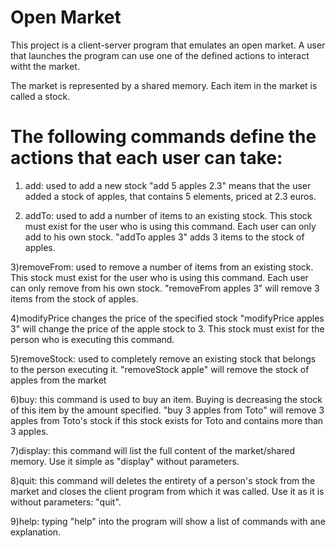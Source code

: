 Open Market
===========


This project is a client-server program that emulates an open market.
A user that launches the program can use one of the defined actions to interact witht the market.

The market is represented by a shared memory. Each item in the market is called a stock. 

The following commands define the actions that each user can take:
==================================================================
1) add: used to add a new stock
"add 5 apples 2.3" means that the user added a stock of apples, that contains 5 elements, priced at 2.3 euros.

2) addTo: used to add a number of items to an existing stock. This stock must exist for the user who is using this command. Each user can only add to his own stock. 
"addTo apples 3" adds 3 items to the stock of apples.

3)removeFrom: used to remove a number of items from an existing stock. This stock must exist for the user who is using this command. Each user can only remove from his own stock.
"removeFrom apples 3" will remove 3 items from the stock of apples. 

4)modifyPrice changes the price of the specified stock
"modifyPrice apples 3" will change the price of the apple stock to 3. This stock must exist for the person who is executing this command.

5)removeStock: used to completely remove an existing stock that belongs to the person executing it.
"removeStock apple" will remove the stock of apples from the market

6)buy: this command is used to buy an item. Buying is decreasing the stock of this item by the amount specified.
"buy 3 apples from Toto" will remove 3 apples from Toto's stock if this stock exists for Toto and contains more than 3 apples.

7)display: this command will list the full content of the market/shared memory. Use it simple as "display" without parameters. 

8)quit: this command will deletes the entirety of a person's stock from the market and closes the client program from which it was called. Use it as it is without parameters: "quit".

9)help: typing "help" into the program will show a list of commands with ane explanation.
